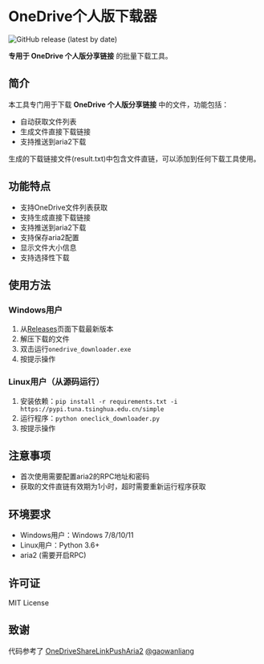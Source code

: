 # OneDrive个人版下载器

![GitHub release (latest by date)](https://img.shields.io/github/v/release/goukey/onedrive-downloader?style=flat-square)

**专用于 OneDrive 个人版分享链接** 的批量下载工具。

## 简介
本工具专门用于下载 **OneDrive 个人版分享链接** 中的文件，功能包括：
- 自动获取文件列表
- 生成文件直接下载链接
- 支持推送到aria2下载

生成的下载链接文件(result.txt)中包含文件直链，可以添加到任何下载工具使用。

## 功能特点
- 支持OneDrive文件列表获取
- 支持生成直接下载链接
- 支持推送到aria2下载
- 支持保存aria2配置
- 显示文件大小信息
- 支持选择性下载

## 使用方法

### Windows用户
1. 从[Releases](https://github.com/goukey/onedrive-downloader/releases)页面下载最新版本
2. 解压下载的文件
3. 双击运行`onedrive_downloader.exe`
4. 按提示操作

### Linux用户（从源码运行）
1. 安装依赖：`pip install -r requirements.txt -i https://pypi.tuna.tsinghua.edu.cn/simple`
2. 运行程序：`python oneclick_downloader.py`
3. 按提示操作

## 注意事项
- 首次使用需要配置aria2的RPC地址和密码
- 获取的文件直链有效期为1小时，超时需要重新运行程序获取

## 环境要求
- Windows用户：Windows 7/8/10/11
- Linux用户：Python 3.6+
- aria2 (需要开启RPC)

## 许可证
MIT License

## 致谢
代码参考了 [OneDriveShareLinkPushAria2](https://github.com/gaowanliang/OneDriveShareLinkPushAria2) [@gaowanliang](https://github.com/gaowanliang) 